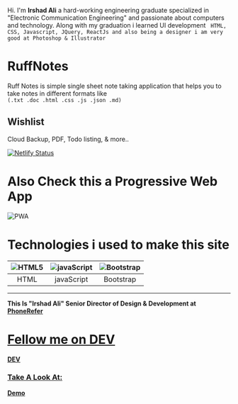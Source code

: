 Hi. I'm <b>Irshad Ali</b> a hard-working engineering graduate specialized in "Electronic Communication Engineering" and passionate about computers and technology. Along with my graduation i learned UI development `` HTML, CSS, Javascript, JQuery, ReactJs and also being a designer i am very good at Photoshop & Illustrator``

# RuffNotes

 Ruff Notes is simple single sheet note taking application that helps you to take notes in different formats like <br>
 `(.txt .doc .html .css .js .json .md)`
 
 ## Wishlist
 
 Cloud Backup,
 PDF,
 Todo listing,
 & more..
 
[![Netlify Status](https://api.netlify.com/api/v1/badges/fef9cd40-8d91-4f0d-adf8-63fac4f49cc1/deploy-status)](https://app.netlify.com/sites/ruff/deploys)

# Also Check this a  Progressive Web App

![PWA](https://res.cloudinary.com/phonerefer/image/upload/c_scale,h_50,w_150/v1573154075/irshadali.site/wd0dusiqooqdg81ygqxj.png "PWA")

 
# Technologies i used to make this site
 
| ![HTML5](https://blogsimages.adobe.com/techcomm/files/2012/07/HTML5.png "HTML5")        | ![javaScript](https://res.cloudinary.com/phonerefer/image/upload/c_scale,w_80/v1573154067/irshadali.site/gwoomqvgbwj9k2pxplbd.png "javaScript")           | ![Bootstrap](https://res.cloudinary.com/phonerefer/image/upload/c_scale,h_80,w_80/v1573154214/irshadali.site/szlkssbzacxdjcu5peky.png "Bootstrap")  |
|:---:|:---:|:---:|
| HTML | javaScript | Bootstrap |

 <hr>
 
<b>This Is "Irshad Ali" Senior Director of Design & Development at <a href="https://www.phonerefer.com"> PhoneRefer </b>
 # Fellow me on DEV
 <b> <a href="https://dev.to/phonerefer"> DEV </b>
  
  <h3> Take A Look At: </h3>
 <b> <a href="https://ruff.netlify.com"> Demo </b>
